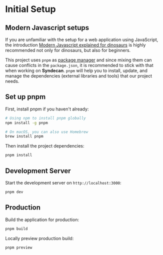 # Initial Setup

## Modern Javascript setups

If you are unfamiliar with the setup for a web application using JavaScript, the introduction [Modern Javascript explained for dinosaurs](https://peterxjang.com/blog/modern-javascript-explained-for-dinosaurs.html) is highly recommended not only for dinosaurs, but also for beginners. 

This project uses `pnpm` as [package manager](https://peterxjang.com/blog/modern-javascript-explained-for-dinosaurs.html#using-a-javascript-package-manager-(npm)) and since mixing them can cause conflicts in the `package.json`, it is recommended to stick with that when working on **Syndecan**. `pnpm` will help you to install, update, and manage the dependencies (external libraries and tools) that our project needs.

## Set up pnpm

First, install pnpm if you haven't already:

```bash
# Using npm to install pnpm globally
npm install -g pnpm

# On macOS, you can also use Homebrew
brew install pnpm
```

Then install the project dependencies:

```bash
pnpm install
```

## Development Server

Start the development server on `http://localhost:3000`:

```bash
pnpm dev
```

## Production

Build the application for production:

```bash
pnpm build
```

Locally preview production build:

```bash
pnpm preview
```